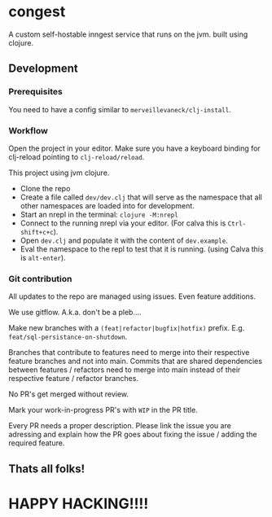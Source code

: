 # congest
A custom self-hostable inngest service that runs on the jvm. built using clojure.

## Development

### Prerequisites

You need to have a config similar to ```merveillevaneck/clj-install```.

### Workflow

Open the project in your editor. Make sure you have a keyboard binding for clj-reload pointing to `clj-reload/reload`.

This project using jvm clojure.

- Clone the repo
- Create a file called ```dev/dev.clj``` that will serve as the namespace that all other namespaces are loaded into for development.
- Start an nrepl in the terminal: ```clojure -M:nrepl```
- Connect to the running nrepl via your editor. (For calva this is ```Ctrl-shift+c+c```).
- Open ```dev.clj``` and populate it with the content of ```dev.example```.
- Eval the namespace to the repl to test that it is running. (using Calva this is ```alt-enter```).


### Git contribution

All updates to the repo are managed using issues. Even feature additions.

We use gitflow. A.k.a. don't be a pleb....

Make new branches with a ```(feat|refactor|bugfix|hotfix)``` prefix. E.g. ```feat/sql-persistance-on-shutdown```.

Branches that contribute to features need to merge into their respective feature branches and not into main. Commits that are shared dependencies between features / refactors need to merge into main instead of their respective feature / refactor branches.

No PR's get merged without review.

Mark your work-in-progress PR's with ```WIP``` in the PR title.

Every PR needs a proper description. Please link the issue you are adressing and explain how the PR goes about fixing the issue / adding the required feature.

## Thats all folks!

# HAPPY HACKING!!!!

